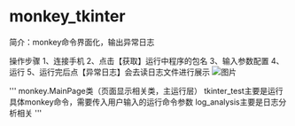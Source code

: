# monkey_tkinter
简介：monkey命令界面化，输出异常日志

操作步骤
1、连接手机
2、点击【获取】运行中程序的包名
3、输入参数配置
4、运行
5、运行完后点【异常日志】会去读日志文件进行展示
![图片](https://user-images.githubusercontent.com/74752752/124572266-19324280-de7b-11eb-8da1-bbd40ad1ac93.png)

'''
monkey.MainPage类（页面显示相关类，主运行层）
tkinter_test主要是运行具体monkey命令，需要传入用户输入的运行命令参数
log_analysis主要是日志分析相关
'''
